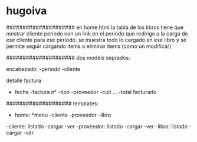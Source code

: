 # hugoiva

#####################
en home.html la tabla de los libros tiene que mostrar
	cliente			periodo
con un link en el periodo que redirige a la carga de ese cliente para ese periodo.
se muestra todo lo cargado en ese libro y se permite seguir cargando items o eliminar items (como un modificar)

#####################
dos models seprados:

encabezado:
-periodo
-cliente

detalle factura
- fecha
-factura n°
-tipo
-proveedor
-cuit
...
-total facturado

####################
templates:
- home:
	*menu
		-cliente
		-proveedor
		-libro

-cliente: listado
	-cargar
	-ver
-proveedor: listado
	-cargar
	-ver
-libro: listado
	-cargar
	-ver
	